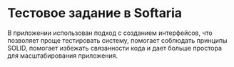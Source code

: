 # Тестовое задание в Softaria
В приложении использован подход с созданием интерфейсов, что позволяет проще тестировать систему, помогает соблюдать принципы SOLID, помогает избежать связанности кода и дает больше простора для масштабирования приложения.
